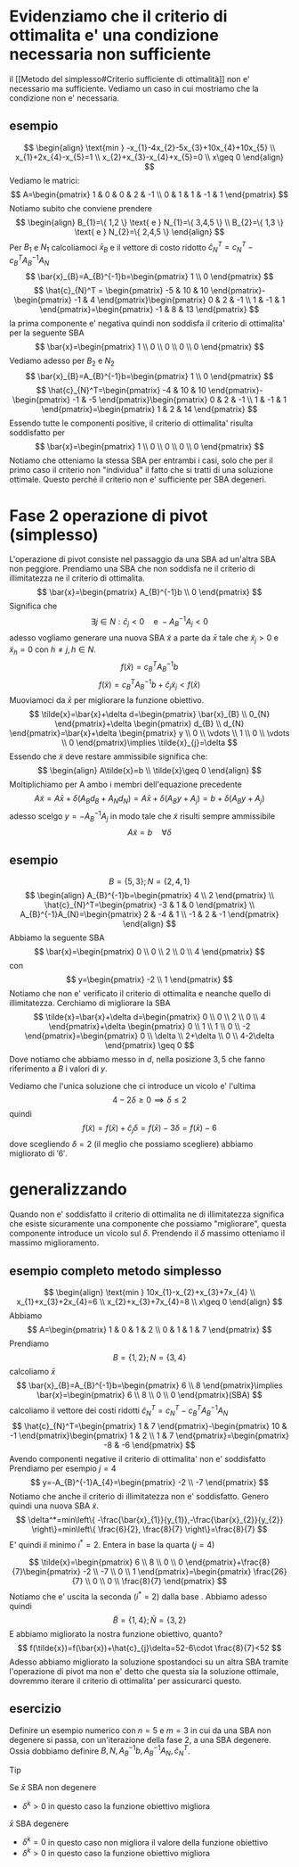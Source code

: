 # Evidenziamo che il criterio di ottimalita e' una condizione necessaria non sufficiente
il [[Metodo del simplesso#Criterio sufficiente di ottimalità]] non e' necessario ma sufficiente.
Vediamo un caso in cui mostriamo che la condizione non e' necessaria.
## esempio
$$
\begin{align}
\text{min } -x_{1}-4x_{2}-5x_{3}+10x_{4}+10x_{5} \\
x_{1}+2x_{4}-x_{5}=1 \\
x_{2}+x_{3}-x_{4}+x_{5}=0 \\
x\geq 0
\end{align}
$$
Vediamo le matrici:
$$
A=\begin{pmatrix}
1 & 0 & 0 & 2 & -1 \\
0 & 1 & 1 & -1 & 1
\end{pmatrix}
$$
Notiamo subito che conviene prendere
$$
\begin{align}
B_{1}=\{ 1,2 \} \text{ e } N_{1}=\{ 3,4,5 \} \\
B_{2}=\{ 1,3 \} \text{ e } N_{2}=\{ 2,4,5 \}
\end{align}
$$
Per $B_{1}$ e $N_{1}$ calcoliamoci $\bar{x}_{B}$ e il vettore di costo ridotto $\hat{c}_{N}^T=c_{N}^T-c_{B}^TA_{B}^{-1}A_{N}$
$$
\bar{x}_{B}=A_{B}^{-1}b=\begin{pmatrix}
1 \\
0
\end{pmatrix}
$$
$$
\hat{c}_{N}^T = \begin{pmatrix}
-5 & 10 & 10
\end{pmatrix}-\begin{pmatrix}
-1 & 4
\end{pmatrix}\begin{pmatrix}
0 & 2 & -1 \\
1 & -1 & 1
\end{pmatrix}=\begin{pmatrix}
-1 & 8 & 13
\end{pmatrix}
$$
la prima componente e' negativa quindi non soddisfa il criterio di ottimalita' per la seguente SBA
$$
\bar{x}=\begin{pmatrix}
1 \\
0 \\
0 \\
0 \\
0
\end{pmatrix}
$$
Vediamo adesso per $B_{2}$ e $N_{2}$
$$
\bar{x}_{B}=A_{B}^{-1}b=\begin{pmatrix}
1 \\
0
\end{pmatrix}
$$
$$
\hat{c}_{N}^T=\begin{pmatrix}
-4 & 10 & 10
\end{pmatrix}-\begin{pmatrix}
-1 & -5
\end{pmatrix}\begin{pmatrix}
0 & 2 & -1 \\
1 & -1 & 1
\end{pmatrix}=\begin{pmatrix}
1 & 2 & 14
\end{pmatrix}
$$
Essendo tutte le componenti positive, il criterio di ottimalita' risulta soddisfatto per 
$$
\bar{x}=\begin{pmatrix}
1 \\
0 \\
0 \\
0 \\
0
\end{pmatrix}
$$
Notiamo che otteniamo la stessa SBA per entrambi i casi, solo che per il primo caso il criterio non "individua" il fatto che si tratti di una soluzione ottimale. Questo perché il criterio non e' sufficiente per SBA degeneri.

# Fase 2 operazione di pivot (simplesso)

L'operazione di pivot consiste nel passaggio da una SBA ad un'altra SBA non peggiore.
Prendiamo una SBA che non soddisfa ne il criterio di illimitatezza ne il criterio di ottimalita.
$$
\bar{x}=\begin{pmatrix}
A_{B}^{-1}b \\
0
\end{pmatrix}
$$
Significa che 
$$
\exists j\in N:\hat{c}_{j}<0 \quad \text{e }-A_{B}^{-1}A_{j}< 0
$$
adesso vogliamo generare una nuova SBA $\tilde{x}$ a parte da $\bar{x}$ tale che $\tilde{x}_{j}> 0$ e $\tilde{x}_{h}=0$ con $h\neq j,h\in N$.
$$
f(\bar{x})=c_{B}^TA_{B}^{-1}b
$$$$
f(\tilde{x})=c_{B}^TA_{B}^{-1}b+\hat{c}_{j}\tilde{x}_{j}<f(\bar{x})
$$
Muoviamoci da $\bar{x}$ per migliorare la funzione obiettivo.
$$
\tilde{x}=\bar{x}+\delta d=\begin{pmatrix}
\bar{x}_{B} \\
0_{N}
\end{pmatrix}+\delta \begin{pmatrix}
d_{B} \\
d_{N}
\end{pmatrix}=\bar{x}+\delta \begin{pmatrix}
y \\
0 \\
\vdots \\
1 \\
0 \\
\vdots \\
0
\end{pmatrix}\implies \tilde{x}_{j}=\delta
$$
Essendo che $\tilde{x}$ deve restare ammissibile significa che:
$$
\begin{align}
A\tilde{x}=b \\
\tilde{x}\geq 0
\end{align}
$$
Moltiplichiamo per A ambo i membri dell'equazione precedente
$$
A\tilde{x}=A\bar{x}+\delta(A_{B}d_{B}+A_{N}d_{N})=A\bar{x}+\delta(A_{B}y+A_{j})=b+\delta(A_{B}y+A_{j})
$$
adesso scelgo $y=-A_{B}^{-1}A_{j}$ in modo tale che $\tilde{x}$ risulti sempre ammissibile
$$
A\tilde{x}=b \quad\forall\delta
$$
## esempio
$$
B=\{ 5,3 \};N=\{ 2,4,1 \}
$$
$$
\begin{align}
A_{B}^{-1}b=\begin{pmatrix}
4 \\
2
\end{pmatrix} \\
\hat{c}_{N}^T=\begin{pmatrix}
-3 & 1 & 0
\end{pmatrix} \\
A_{B}^{-1}A_{N}=\begin{pmatrix}
2 & -4 & 1 \\
-1 & 2 & -1
\end{pmatrix}
\end{align}
$$
Abbiamo la seguente SBA
$$
\bar{x}=\begin{pmatrix}
0 \\
0 \\
2 \\
0 \\
4
\end{pmatrix}
$$
con 
$$
y=\begin{pmatrix}
-2 \\
1
\end{pmatrix}
$$
Notiamo che non e' verificato il criterio di ottimalita e neanche quello di illimitatezza.
Cerchiamo di migliorare la SBA
$$
\tilde{x}=\bar{x}+\delta d=\begin{pmatrix}
0 \\
0 \\
2 \\
0 \\
4
\end{pmatrix}+\delta \begin{pmatrix}
0 \\
1 \\
1 \\
0 \\
-2
\end{pmatrix}=\begin{pmatrix}
0 \\
\delta \\
2+\delta \\
0 \\
4-2\delta
\end{pmatrix} \geq 0
$$
Dove notiamo che abbiamo messo in $d$, nella posizione $3,5$ che fanno riferimento a $B$ i valori di $y$.

Vediamo che l'unica soluzione che ci introduce un vicolo e' l'ultima
$$
4-2\delta \geq 0 \implies \delta\leq 2
$$
quindi 
$$
f(\tilde{x})=f(\bar{x})+\hat{c}_{j}\delta=f(\bar{x})-3\delta=f(\bar{x})-6
$$
dove scegliendo $\delta = 2$ (il meglio che possiamo scegliere) abbiamo migliorato di $'6'$.
# generalizzando
Quando non e' soddisfatto il criterio di ottimalita ne di illimitatezza significa che esiste sicuramente una componente che possiamo "migliorare", questa componente introduce un vicolo sul $\delta$. 
Prendendo il $\delta$ massimo otteniamo il massimo miglioramento.
## esempio completo metodo simplesso
$$
\begin{align}
\text{min } 10x_{1}-x_{2}+x_{3}+7x_{4}  \\
x_{1}+x_{3}+2x_{4}=6 \\
x_{2}+x_{3}+7x_{4}=8 \\
x\geq 0
\end{align}
$$
Abbiamo
$$
A=\begin{pmatrix}
1 & 0 & 1 & 2 \\
0 & 1 & 1 & 7
\end{pmatrix}
$$
Prendiamo
$$
B=\{ 1,2 \};N=\{ 3,4 \}
$$
calcoliamo $\bar{x}$
$$
\bar{x}_{B}=A_{B}^{-1}b=\begin{pmatrix}
6 \\
8
\end{pmatrix}\implies \bar{x}=\begin{pmatrix}
6 \\
8 \\
0 \\
0
\end{pmatrix}(SBA)
$$
calcoliamo il vettore dei costi ridotti $\hat{c}_{N}^T=c_{N}^T-c_{B}^TA_{B}^{-1}A_{N}$
$$
\hat{c}_{N}^T=\begin{pmatrix}
1 & 7
\end{pmatrix}-\begin{pmatrix}
10 & -1
\end{pmatrix}\begin{pmatrix}
1 & 2 \\
1 & 7
\end{pmatrix}=\begin{pmatrix}
-8 & -6
\end{pmatrix}
$$
Avendo componenti negative il criterio di ottimalita' non e' soddisfatto
Prendiamo per esempio $j=4$
$$
y=-A_{B}^{-1}A_{4}=\begin{pmatrix}
-2 \\
-7
\end{pmatrix}
$$
Notiamo che anche il criterio di illimitatezza non e' soddisfatto.
Genero quindi una nuova SBA $\tilde{x}$.
$$
\delta^*=min\left\{  -\frac{\bar{x}_{1}}{y_{1}},-\frac{\bar{x}_{2}}{y_{2}}  \right\}=min\left\{  \frac{6}{2}, \frac{8}{7}  \right\}=\frac{8}{7}
$$
E' quindi il minimo $i^*=2$.
Entera in base la quarta ($j=4$)

$$
\tilde{x}=\begin{pmatrix}
6 \\
8 \\
0 \\
0
\end{pmatrix}+\frac{8}{7}\begin{pmatrix}
-2 \\
-7 \\
0 \\
1
\end{pmatrix}=\begin{pmatrix}
\frac{26}{7} \\
0 \\
0 \\
\frac{8}{7}
\end{pmatrix}
$$
Notiamo che e' uscita la seconda $(i^*=2)$ dalla base .
Abbiamo adesso quindi
$$
\tilde{B}=\{ 1,4 \};\tilde{N}=\{ 3,2 \}
$$
E abbiamo migliorato la nostra funzione obiettivo, quanto?
$$
f(\tilde{x})=f(\bar{x})+\hat{c}_{j}\delta=52-6\cdot \frac{8}{7}<52
$$
Adesso abbiamo migliorato la soluzione spostandoci su un altra SBA tramite l'operazione di pivot ma non e' detto che questa sia la soluzione ottimale, dovremmo iterare il criterio di ottimalita' per assicurarci questo.
## esercizio
Definire un esempio numerico con $n=5$ e $m=3$ in cui da una SBA non degenere si passa, con un'iterazione della fase 2, a una SBA degenere.
Ossia dobbiamo definire $B,N,A_{B}^{-1}b,A_{B}^{-1}A_{N},\hat{c}_{N}^T$.

> [!tip]
> Se $\bar{x}$ SBA non degenere
> -  $\delta^k> 0$ in questo caso la funzione obiettivo migliora
> 
> $\bar{x}$ SBA degenere 
> - $\delta^k=0$ in questo caso non migliora il valore della funzione obiettivo
> - $\delta^k > 0$ in questo caso la funzione obiettivo migliora
> 

